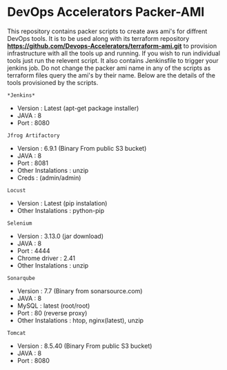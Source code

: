 # DevOps Accelerators Packer-AMI

This repository contains packer scripts to create aws ami's for diffrent DevOps tools. It is to be used along with its terraform
repository **https://github.com/Devops-Accelerators/terraform-ami.git** to provision infrastructure with all the tools up and running.
If you wish to run individual tools just run the relevent script. It also contains Jenkinsfile to trigger your jenkins job. Do not
change the packer ami name in any of the scripts as terraform files query the ami's by their name. Below are the details of the tools
provisioned by the scripts.
```
*Jenkins*
```
- Version : Latest (apt-get package installer)
- JAVA : 8
- Port : 8080
```
Jfrog Artifactory
```
- Version : 6.9.1 (Binary From public S3 bucket)
- JAVA : 8
- Port : 8081
- Other Instalations : unzip
- Creds : (admin/admin)
```
Locust
```
- Version : Latest (pip instalation)
- Other Instalations : python-pip
```
Selenium
```
- Version : 3.13.0 (jar download)
- JAVA : 8
- Port : 4444
- Chrome driver : 2.41
- Other Instalations : unzip
```
Sonarqube
```
- Version : 7.7 (Binary from sonarsource.com)
- JAVA : 8
- MySQL : latest (root/root)
- Port : 80 (reverse proxy)
- Other Instalations : htop, nginx(latest), unzip
```
Tomcat
```
- Version : 8.5.40 (Binary From public S3 bucket)
- JAVA : 8
- Port : 8080

